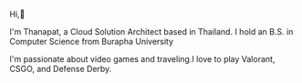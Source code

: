 Hi,👋

I'm Thanapat, a Cloud Solution Architect based in Thailand. I hold an B.S. in Computer Science from Burapha University 

I'm passionate about video games and traveling.I love to play Valorant, CSGO, and Defense Derby.
